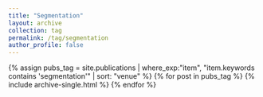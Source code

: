 ```yaml
---
title: "Segmentation"
layout: archive
collection: tag
permalink: /tag/segmentation
author_profile: false
---
```


{% assign pubs_tag = site.publications | where_exp:"item", "item.keywords contains 'segmentation'" | sort: "venue" %}
{% for post in pubs_tag %}
  {% include archive-single.html %}
{% endfor %}